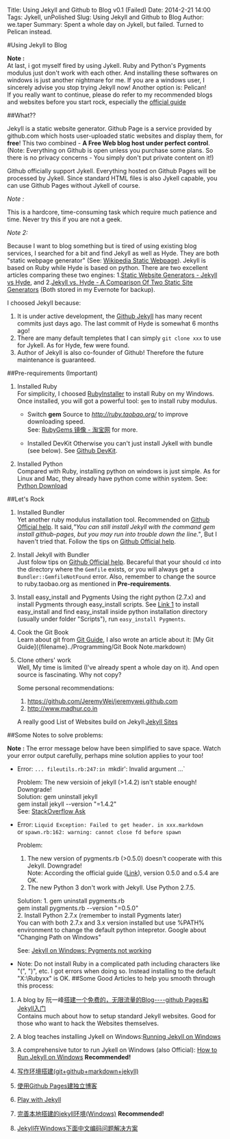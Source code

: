 Title: Using Jekyll and Github to Blog v0.1 (Failed)
Date: 2014-2-21 14:00
Tags: Jykell, unPolished
Slug: Using Jekyll and Github to Blog
Author: we.taper
Summary: Spent a whole day on Jykell, but failed. Turned to Pelican instead.

#Using Jekyll to Blog

**Note :**  
At last, i got myself fired by using Jykell. Ruby and Python's Pygments modulus 
just don't work with each other. And installing these softwares on windows is just
another nightmare for me. If you are a windows user, I sincerely advise you stop
trying Jekyll now! Another option is: Pelican!  
If you really want to continue, please do refer to my recommended blogs and websites
before you start rock, especially the [official guide][htrjow]

##What??

Jekyll is a static website generator. Github Page is a service provided by github.com which hosts user-uploaded static websites and display them, for **free**! This two combined - **A Free Web blog host under perfect control**. (Note: Everything on Github is open unless you purchase some plans. So there is no privacy concerns - You simply don't put private content on it!)

Github officially support Jykell. Everything hosted on Github Pages will be processed by Jykell. Since standard HTML files is also Jykell capable, you can use Github Pages without Jykell of course.

*Note :* 

This is a hardcore, time-consuming task which require much patience and time. Never try this if you are not a geek.

*Note 2:* 

Because I want to blog something but is tired of using existing blog services, I searched for a bit and find Jekyll 
as well as Hyde. They are both "static webpage generator" (See: [Wikipedia Static Webpage][w_sw]). Jekyll is based on Ruby while Hyde is based on python. There are two excellent articles comparing these two engines: 1.[Static Website Generators - Jekyll vs Hyde][swg_jvh], and 2.[Jekyll vs. Hyde - A Comparison Of Two Static Site Generators][jvh_ctss] (Both stored in my Evernote for backup). 

I choosed Jekyll because:  

1. It is under active development, the [Github Jekyll][gh_jk] has many recent commits just days ago. The last commit of Hyde is somewhat 6 months ago!  
2. There are many default templetes that I can simply `git clone xxx` to use for Jykell. As for Hyde, few were found.  
3. Author of Jekyll is also co-founder of Github! Therefore the future maintenance is guaranteed.  


##Pre-requirements (Important)

1. Installed Ruby  
	For simplicity, I choosed [RubyInstaller][rbi] to install Ruby on my Windows. Once installed, you will got a powerful tool: `gem` to install ruby modulus.
		
	+ Switch **gem** Source to *http://ruby.taobao.org/* to improve downloading speed.   
		See: [RubyGems 镜像 - 淘宝网][rbgm_tb] for more.

	+ Installed DevKit 
		Otherwise you can't just install Jykell with bundle (see below). See [Github DevKit][gh_dk].

2. Installed Python  
	Compared with Ruby, installing python on windows is just simple. As for Linux and Mac, they already have python come within system. See: [Python Download][py]

##Let's Rock

1. Installed Bundler  
	Yet another ruby modulus installation tool. Recommended on [Github Official help][gh_oh_1]. It said,*"You can still install Jekyll with the command gem install github-pages, but you may run into trouble down the line."*, But I haven't tried that.
	Follow the tips on [Github Official help][gh_oh_1].

2. Install Jekyll with Bundler  
	Just folow tips on [Github Official help][gh_oh_1]. Becareful that your should `cd` into the directory where the `Gemfile` exists, or you will always get a `Bundler::GemfileNotFound` error. Also, remember to change the source to ruby.taobao.org as mentioned in **Pre-requirements**.

4. Install easy_install and Pygments
	Using the right python (2.7.x) and install Pygments through easy_install scripts. 
	See [Link 1][l_1] to install easy_install and find easy_install inside python 
	installation directory (usually under folder "Scripts"), run `easy_install Pygments`.

3. Cook the Git Book  
	Learn about git from [Git Guide][gt_gi], I also wrote an article about it: [My Git Guide]({filename}../Programming/Git Book Note.markdown)
	<!-- Here is a internal link to Git Book Note.md --> 

4. Clone others' work  
	Well, My time is limited (I've already spent a whole day on it). And open source is fascinating. Why not copy?

	Some personal recommendations:  
	1. <https://github.com/JeremyWei/jeremywei.github.com>
	2. <http://www.madhur.co.in>

	A really good List of Websites build on Jekyll:[Jekyll Sites][jk_st]

##Some Notes to solve problems:

**Note :** The error message below have been simplified to save space. Watch your error output carefully, perhaps mine solution applies to your too!

* Error: `... fileutils.rb:247:in `mkdir': Invalid argument ...`  

	Problem: The new versioin of jekyll (>1.4.2) isn't stable enough! Downgrade!  
	Solution:
		gem uninstall jekyll  
		gem install jekyll --version "=1.4.2"  
	See: [StackOverflow Ask][sof_1]

* Error:  `Liquid Exception: Failed to get header. in xxx.markdown`   
or `spawn.rb:162: warning: cannot close fd before spawn`

	Problem: 
	
	1. The new version of pygments.rb (>0.5.0) doesn't cooperate with this Jekyll. Downgrade!  
	Note: According the official guide ([Link][htrjow]), version 0.5.0 and o.5.4 are OK.
	2. The new Python 3 don't work with Jekyll. Use Python 2.7.5.
	
	Solution:
	1.
			gem uninstall pygments.rb  
			gem install pygments.rb --version "=0.5.0"  
	2. Install Python 2.7.x (remember to install Pygments later)  
		You can with both 2.7.x and 3.x version installed but use %PATH% environment to change the default python intepretor. Google about "Changing Path on Windows"
		
	See: [Jekyll on Windows: Pygments not working][sof_2]

* Note: Do not install Ruby in a complicated path including characters like "(", ")", etc. I got errors when doing so. Instead installing to the default "X:\Rubyxx\" is OK.
##Some Good Articles to help you smooth through this process:

1. A blog by 阮一峰[搭建一个免费的，无限流量的Blog----github Pages和Jekyll入门][ryf]  
	Contains much about how to setup standard Jekyll websites. Good for those who want to hack the Websites themselves.

2. A blog teaches installing Jykell on Windows:[Running Jekyll on Windows][rjkow]

3. A comprehensive tutor to run Jykell on Windows (also Official): [How to Run Jekyll on Windows][htrjow]
	**Recommended!**

4. [写作环境搭建(git+github+markdown+jekyll)](http://site.douban.com/196781/widget/notes/12161495/note/264946576/)

5. [使用Github Pages建独立博客](http://beiyuu.com/github-pages/)

6. [Play with Jekyll](http://blog.skydark.info/programming/2012/03/23/play-with-jekyll/)

7. [完善本地搭建的jekyll环境(Windows)](http://www.cnblogs.com/yevon/p/3310857.html)
	**Recommended!**
	
8. [Jekyll在Windows下面中文编码问题解决方案](http://www.cnblogs.com/aleda/articles/Jekyll-in-Windows-following-Chinese-encoding-problem-solutions.html)


[w_sw]:https://github.com/hyde/hyde
[swg_jvh]:http://www.distractable.net/tech/static-site-generators-jekyll-vs-hyde
[jvh_ctss]:http://philipm.at/2011/jekyll_vs_hyde.html
[gh_jk]:https://github.com/jekyll/jekyll
[rbi]:http://rubyinstaller.org
[rbgm_tb]:http://ruby.taobao.org/
[gh_oh_1]:https://help.github.com/articles/using-jekyll-with-pages#installing-jekyll
[gh_dk]:https://github.com/oneclick/rubyinstaller/wiki/Development-Kit
[py]:http://www.python.org/download/
[gt_gi]:http://git-scm.com/book/en/

[jk_st]:https://github.com/jekyll/jekyll/wiki/Sites
[ryf]:http://www.ruanyifeng.com/blog/2012/08/blogging_with_jekyll.html
[sof_1]:http://stackoverflow.com/questions/21137096/jekyll-error-running-jekyll-serve
[rjkow]:http://www.madhur.co.in/blog/2011/09/01/runningjekyllwindows.html
[sof_2]:http://stackoverflow.com/questions/17364028/jekyll-on-windows-pygments-not-working
[htrjow]:https://github.com/juthilo/run-jekyll-on-windows/#install-the-jekyll-gem
[l_1]:https://pypi.python.org/pypi/setuptools#windows